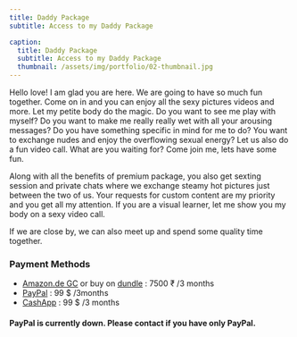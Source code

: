 ```yaml
---
title: Daddy Package
subtitle: Access to my Daddy Package

caption:
  title: Daddy Package
  subtitle: Access to my Daddy Package
  thumbnail: /assets/img/portfolio/02-thumbnail.jpg
---
```

Hello love! I am glad you are here. We are going to have so much fun together.
Come on in and you can enjoy all the sexy pictures videos and more. Let my petite body do the magic.
Do you want to see me play with myself? Do you want to make me really really wet with all your arousing messages?
Do you have something specific in mind for me to do? You want to exchange nudes and enjoy the overflowing sexual energy?
Let us also do a fun video call. What are you waiting for? Come join me, lets have some fun.

Along with all the benefits of premium package, you also get sexting session and private chats where we exchange steamy hot pictures just between the two of us. Your requests for custom content are my priority and you get all my attention. If you are a visual learner, let me show you my body on a sexy video call.

If we are close by, we can also meet up and spend some quality time together.

### Payment Methods
- [Amazon.de GC](https://www.amazon.in/Amazon-mail-Pay-Gift-Card/dp/B00KGE2ER2/) or buy on [dundle](https://dundle.com/amazon/?c=in) : 7500 ₹ /3 months
- [PayPal](https://www.paypal.com/paypalme/desidelicacy/99) : 99 $ /3months
- [CashApp](https://cash.app/$cupcakegirl789/29) : 99 $ /3 months

#### PayPal is currently down. Please contact if you have only PayPal.
